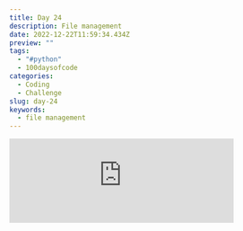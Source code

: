 ```yaml
---
title: Day 24
description: File management
date: 2022-12-22T11:59:34.434Z
preview: ""
tags:
  - "#python"
  - 100daysofcode
categories:
  - Coding
  - Challenge
slug: day-24
keywords:
  - file management
---
```

<iframe src="https://mastodontech.de/@larnius/109558616017019370/embed" class="mastodon-embed" style="max-width: 100%; border: 0" width="400" allowfullscreen="allowfullscreen"></iframe><script src="https://mastodontech.de/embed.js" async="async"></script>